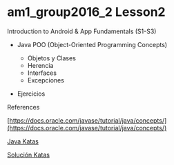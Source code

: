 # am1_group2016_2 Lesson2

Introduction to Android & App Fundamentals (S1-S3)

- Java POO (Object-Oriented Programming Concepts)
    * Objetos y Clases
    * Herencia
    * Interfaces
    * Excepciones

- Ejercicios

    
References

[https://docs.oracle.com/javase/tutorial/java/concepts/](https://docs.oracle.com/javase/tutorial/java/concepts/)

[Java Katas](http://codekata.pragprog.com/)

[Solución Katas](https://github.com/vfarcic/TechnologyConversationsJava)

